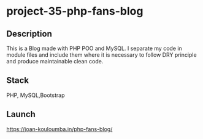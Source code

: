 # project-35-php-fans-blog

## Description

This is a Blog made with PHP POO and MySQL. I separate my code in module files and include them where it is necessary to follow DRY principle and produce maintainable clean code.

## Stack

PHP, MySQL,Bootstrap

## Launch

https://joan-kouloumba.in/php-fans-blog/

